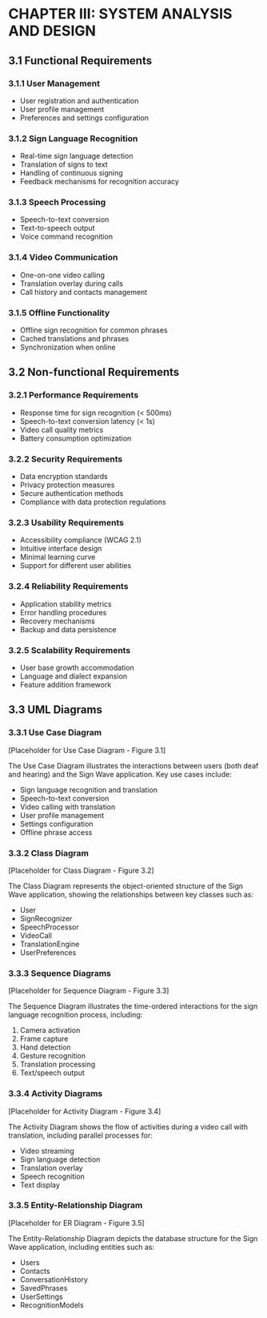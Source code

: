 # CHAPTER III: SYSTEM ANALYSIS AND DESIGN

## 3.1 Functional Requirements

### 3.1.1 User Management
- User registration and authentication
- User profile management
- Preferences and settings configuration

### 3.1.2 Sign Language Recognition
- Real-time sign language detection
- Translation of signs to text
- Handling of continuous signing
- Feedback mechanisms for recognition accuracy

### 3.1.3 Speech Processing
- Speech-to-text conversion
- Text-to-speech output
- Voice command recognition

### 3.1.4 Video Communication
- One-on-one video calling
- Translation overlay during calls
- Call history and contacts management

### 3.1.5 Offline Functionality
- Offline sign recognition for common phrases
- Cached translations and phrases
- Synchronization when online

## 3.2 Non-functional Requirements

### 3.2.1 Performance Requirements
- Response time for sign recognition (< 500ms)
- Speech-to-text conversion latency (< 1s)
- Video call quality metrics
- Battery consumption optimization

### 3.2.2 Security Requirements
- Data encryption standards
- Privacy protection measures
- Secure authentication methods
- Compliance with data protection regulations

### 3.2.3 Usability Requirements
- Accessibility compliance (WCAG 2.1)
- Intuitive interface design
- Minimal learning curve
- Support for different user abilities

### 3.2.4 Reliability Requirements
- Application stability metrics
- Error handling procedures
- Recovery mechanisms
- Backup and data persistence

### 3.2.5 Scalability Requirements
- User base growth accommodation
- Language and dialect expansion
- Feature addition framework

## 3.3 UML Diagrams

### 3.3.1 Use Case Diagram
[Placeholder for Use Case Diagram - Figure 3.1]

The Use Case Diagram illustrates the interactions between users (both deaf and hearing) and the Sign Wave application. Key use cases include:

- Sign language recognition and translation
- Speech-to-text conversion
- Video calling with translation
- User profile management
- Settings configuration
- Offline phrase access

### 3.3.2 Class Diagram
[Placeholder for Class Diagram - Figure 3.2]

The Class Diagram represents the object-oriented structure of the Sign Wave application, showing the relationships between key classes such as:

- User
- SignRecognizer
- SpeechProcessor
- VideoCall
- TranslationEngine
- UserPreferences

### 3.3.3 Sequence Diagrams
[Placeholder for Sequence Diagram - Figure 3.3]

The Sequence Diagram illustrates the time-ordered interactions for the sign language recognition process, including:

1. Camera activation
2. Frame capture
3. Hand detection
4. Gesture recognition
5. Translation processing
6. Text/speech output

### 3.3.4 Activity Diagrams
[Placeholder for Activity Diagram - Figure 3.4]

The Activity Diagram shows the flow of activities during a video call with translation, including parallel processes for:

- Video streaming
- Sign language detection
- Translation overlay
- Speech recognition
- Text display

### 3.3.5 Entity-Relationship Diagram
[Placeholder for ER Diagram - Figure 3.5]

The Entity-Relationship Diagram depicts the database structure for the Sign Wave application, including entities such as:

- Users
- Contacts
- ConversationHistory
- SavedPhrases
- UserSettings
- RecognitionModels